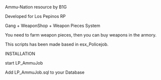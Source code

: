 Ammu-Nation resource by B1G

Developed for Los Pepinos RP

Gang + WeaponShop + Weapon Pieces System

You need to farm weapon pieces, then you can buy weapons in the armory.

This scripts has been made based in esx_Policejob.

INSTALLATION

start LP_AmmuJob

Add LP_AmmuJob.sql to your Database
